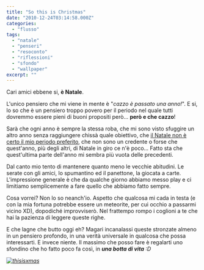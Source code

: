 ```yaml
---
title: "So this is Christmas"
date: "2010-12-24T03:14:58.000Z"
categories: 
  - "flusso"
tags: 
  - "natale"
  - "penseri"
  - "resoconto"
  - "riflessioni"
  - "sfondo"
  - "wallpaper"
excerpt: ""
---
```


Cari amici ebbene si, **è Natale**.

L'unico pensiero che mi viene in mente è "_cazzo è passato una anno!_". E si, lo so che è un pensiero troppo povero per il periodo nel quale tutti dovremmo essere pieni di buoni propositi però... **però e che cazzo**!

Sarà che ogni anno è sempre la stessa roba, che mi sono visto sfuggire un altro anno senza raggiungere chissà quale obiettivo, che [il Natale non è certo il mio periodo preferito](http://blog.enricodeleo.com/accendi-il-natale/), che non sono un credente o forse che quest'anno, più degli altri, di Natale in giro ce n'è poco... Fatto sta che quest'ultima parte dell'anno mi sembra più vuota delle precedenti.

Dal canto mio tento di mantenere quanto meno le vecchie abitudini. Le serate con gli amici, lo spumantino ed il panettone, la giocata a carte. L'impressione generale è che da qualche giorno abbiamo messo play e ci limitiamo semplicemente a fare quello che abbiamo fatto sempre.

Cosa vorrei? Non lo so neanch'io. Aspetto che qualcosa mi cada in testa (e con la mia fortuna potrebbe essere un meteorite, per cui occhio a passarmi vicino XD), dopodiché improvviserò. Nel frattempo rompo i coglioni a te che hai la pazienza di leggere queste righe.

E che lagne che butto oggi eh? Magari incanalassi queste stronzate almeno in un pensiero profondo, in una verità universale in qualcosa che possa interessarti. E invece niente. Il massimo che posso fare è regalarti uno sfondino che ho fatto poco fa così, in _**una botta di vita** :D_

_[![](https://enricodeleo.s3.eu-south-1.amazonaws.com/uploads/2010/12/thisisxmas-1024x640.jpg" "thisisxmas")](http://lysergicstudio.deviantart.com/art/So-this-is-Christmas-190694829)_
